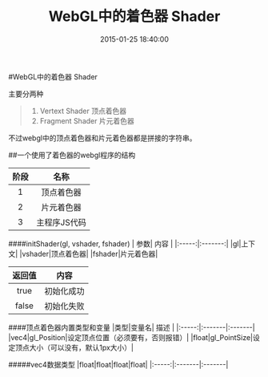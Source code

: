 ﻿---
layout: post
title:  "WebGL中的着色器 Shader"
date:   2015-01-25 18:40:00
categories: mediator feature
tags: webgl shader
image: /assets/article_images/2014-11-30-mediator_features/night-track.JPG
---
#WebGL中的着色器 Shader

主要分两种
>1. Vertext Shader 顶点着色器
>2. Fragment Shader 片元着色器

不过webgl中的顶点着色器和片元着色器都是拼接的字符串。


##一个使用了着色器的webgl程序的结构

| 阶段 |  名称 |
|:-----:|:-------:|
|1|顶点着色器|
|2|片元着色器|
|3|主程序JS代码|


####initShader(gl, vshader, fshader)
| 参数| 内容 |
|:-----:|:-------:|
|gl|上下文|
|vshader|顶点着色器|
|fshader|片元着色器|

| 返回值| 内容 |
|:-----:|:-------:|
|true|初始化成功|
|false|初始化失败|

####顶点着色器内置类型和变量
|类型|变量名| 描述 |
|:-----:|:-------|:-------|
|vec4|gl_Position|设定顶点位置（必须要有，否则报错）|
|float|gl_PointSize|设定顶点大小（可以没有，默认1px大小）|


#####vec4数据类型
|float|float|float|float|
|:-----:|:-------|:-------|
